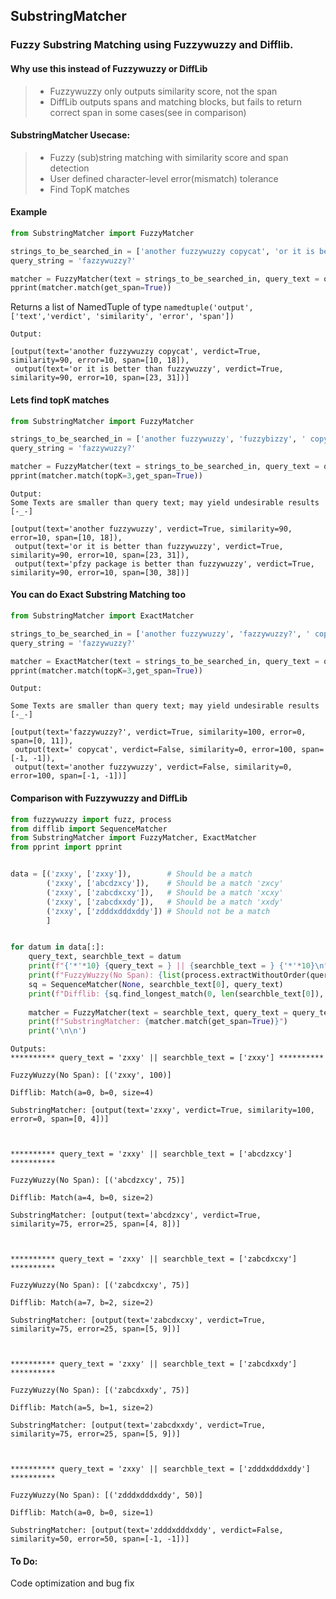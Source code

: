 ## SubstringMatcher
### Fuzzy Substring Matching using Fuzzywuzzy and Difflib. 
#### Why use this instead of Fuzzywuzzy or DiffLib 
> - Fuzzywuzzy only outputs similarity score, not the span
> - DiffLib outputs spans and matching blocks, but fails to return correct span in some cases(see in comparison)


#### SubstringMatcher Usecase:
> - Fuzzy (sub)string matching with similarity score and span detection
> - User defined character-level error(mismatch) tolerance
> - Find TopK matches


#### Example
```python 
from SubstringMatcher import FuzzyMatcher

strings_to_be_searched_in = ['another fuzzywuzzy copycat', 'or it is better than fuzzywuzzy']
query_string = 'fazzywuzzy?'

matcher = FuzzyMatcher(text = strings_to_be_searched_in, query_text = query_string)
pprint(matcher.match(get_span=True))
```
Returns a list of NamedTuple of type ```namedtuple('output',['text','verdict', 'similarity', 'error', 'span'])```
```
Output: 

[output(text='another fuzzywuzzy copycat', verdict=True, similarity=90, error=10, span=[10, 18]),
 output(text='or it is better than fuzzywuzzy', verdict=True, similarity=90, error=10, span=[23, 31])]
```
#### Lets find topK matches

```python
from SubstringMatcher import FuzzyMatcher

strings_to_be_searched_in = ['another fuzzywuzzy', 'fuzzybizzy', ' copycat', 'or it is better than fuzzywuzzy', 'pfzy package is better than fuzzywuzzy']
query_string = 'fazzywuzzy?'

matcher = FuzzyMatcher(text = strings_to_be_searched_in, query_text = query_string)
pprint(matcher.match(topK=3,get_span=True))
```
```
Output: 
Some Texts are smaller than query text; may yield undesirable results [-_-]

[output(text='another fuzzywuzzy', verdict=True, similarity=90, error=10, span=[10, 18]),
 output(text='or it is better than fuzzywuzzy', verdict=True, similarity=90, error=10, span=[23, 31]),
 output(text='pfzy package is better than fuzzywuzzy', verdict=True, similarity=90, error=10, span=[30, 38])]

```

#### You can do Exact Substring Matching too

```python
from SubstringMatcher import ExactMatcher

strings_to_be_searched_in = ['another fuzzywuzzy', 'fazzywuzzy?', ' copycat', 'or it is better than fuzzywuzzy', 'pfzy package is better than fuzzywuzzy']
query_string = 'fazzywuzzy?'

matcher = ExactMatcher(text = strings_to_be_searched_in, query_text = query_string)
pprint(matcher.match(topK=3,get_span=True))

```
```
Output: 

Some Texts are smaller than query text; may yield undesirable results [-_-]

[output(text='fazzywuzzy?', verdict=True, similarity=100, error=0, span=[0, 11]),
 output(text=' copycat', verdict=False, similarity=0, error=100, span=[-1, -1]),
 output(text='another fuzzywuzzy', verdict=False, similarity=0, error=100, span=[-1, -1])]

```
#### Comparison with Fuzzywuzzy and DiffLib
```python
from fuzzywuzzy import fuzz, process
from difflib import SequenceMatcher
from SubstringMatcher import FuzzyMatcher, ExactMatcher
from pprint import pprint


data = [('zxxy', ['zxxy']),        # Should be a match
        ('zxxy', ['abcdzxcy']),    # Should be a match 'zxcy'
        ('zxxy', ['zabcdxcxy']),   # Should be a match 'xcxy' 
        ('zxxy', ['zabcdxxdy']),   # Should be a match 'xxdy'
        ('zxxy', ['zdddxdddxddy']) # Should not be a match
        ]


for datum in data[:]:
    query_text, searchble_text = datum
    print(f"{'*'*10} {query_text = } || {searchble_text = } {'*'*10}\n")
    print(f"FuzzyWuzzy(No Span): {list(process.extractWithoutOrder(query_text, searchble_text, scorer= fuzz.partial_ratio))}\n")
    sq = SequenceMatcher(None, searchble_text[0], query_text)
    print(f"Difflib: {sq.find_longest_match(0, len(searchble_text[0]), 0, len(query_text))}\n")
    
    matcher = FuzzyMatcher(text = searchble_text, query_text = query_text)
    print(f"SubstringMatcher: {matcher.match(get_span=True)}")
    print('\n\n')
```
```
Outputs:
********** query_text = 'zxxy' || searchble_text = ['zxxy'] **********

FuzzyWuzzy(No Span): [('zxxy', 100)]

Difflib: Match(a=0, b=0, size=4)

SubstringMatcher: [output(text='zxxy', verdict=True, similarity=100, error=0, span=[0, 4])]



********** query_text = 'zxxy' || searchble_text = ['abcdzxcy'] **********

FuzzyWuzzy(No Span): [('abcdzxcy', 75)]

Difflib: Match(a=4, b=0, size=2)

SubstringMatcher: [output(text='abcdzxcy', verdict=True, similarity=75, error=25, span=[4, 8])]



********** query_text = 'zxxy' || searchble_text = ['zabcdxcxy'] **********

FuzzyWuzzy(No Span): [('zabcdxcxy', 75)]

Difflib: Match(a=7, b=2, size=2)

SubstringMatcher: [output(text='zabcdxcxy', verdict=True, similarity=75, error=25, span=[5, 9])]



********** query_text = 'zxxy' || searchble_text = ['zabcdxxdy'] **********

FuzzyWuzzy(No Span): [('zabcdxxdy', 75)]

Difflib: Match(a=5, b=1, size=2)

SubstringMatcher: [output(text='zabcdxxdy', verdict=True, similarity=75, error=25, span=[5, 9])]



********** query_text = 'zxxy' || searchble_text = ['zdddxdddxddy'] **********

FuzzyWuzzy(No Span): [('zdddxdddxddy', 50)]

Difflib: Match(a=0, b=0, size=1)

SubstringMatcher: [output(text='zdddxdddxddy', verdict=False, similarity=50, error=50, span=[-1, -1])]

```

#### To Do:
Code optimization and bug fix
